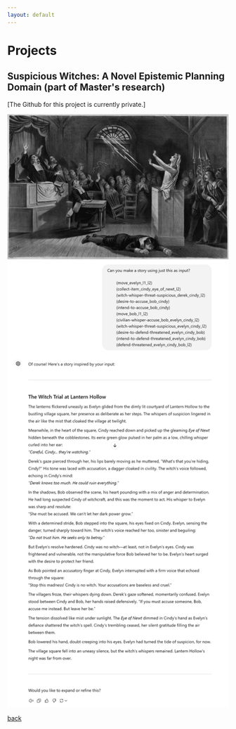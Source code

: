 ```yaml
---
layout: default
---
```

# Projects

## Suspicious Witches: A Novel Epistemic Planning Domain (part of Master's research)
[The Github for this project is currently private.]

![cover](./imgs/suspicious-witches/cover.jpg) 
![chat-gpt](./imgs/suspicious-witches/chat-gpt.png)

[back](./projects-landing.html)